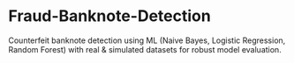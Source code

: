 # Fraud-Banknote-Detection
Counterfeit banknote detection using ML (Naive Bayes, Logistic Regression, Random Forest) with real &amp; simulated datasets for robust model evaluation.
